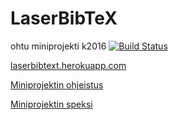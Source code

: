 # LaserBibTeX

ohtu miniprojekti k2016 [![Build Status](https://travis-ci.org/jKostet/laserbibtex.svg?branch=master)](https://travis-ci.org/jKostet/laserbibtex)

[laserbibtext.herokuapp.com](https://laserbibtex.herokuapp.com/)

[Miniprojektin ohjeistus](https://github.com/mluukkai/ohtu2016/wiki/miniprojekti)

[Miniprojektin speksi](https://github.com/mluukkai/ohtu2016/wiki/miniprojekti-speksi)
